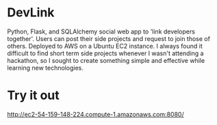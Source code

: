 # DevLink
Python, Flask, and SQLAlchemy social web app to 'link developers together'. Users can post their side projects and request to join those of others. Deployed to AWS on a Ubuntu EC2 instance.
I always found it difficult to find short term side projects whenever I wasn't attending a hackathon, so I sought
to create something simple and effective while learning new technologies.

# Try it out
http://ec2-54-159-148-224.compute-1.amazonaws.com:8080/

